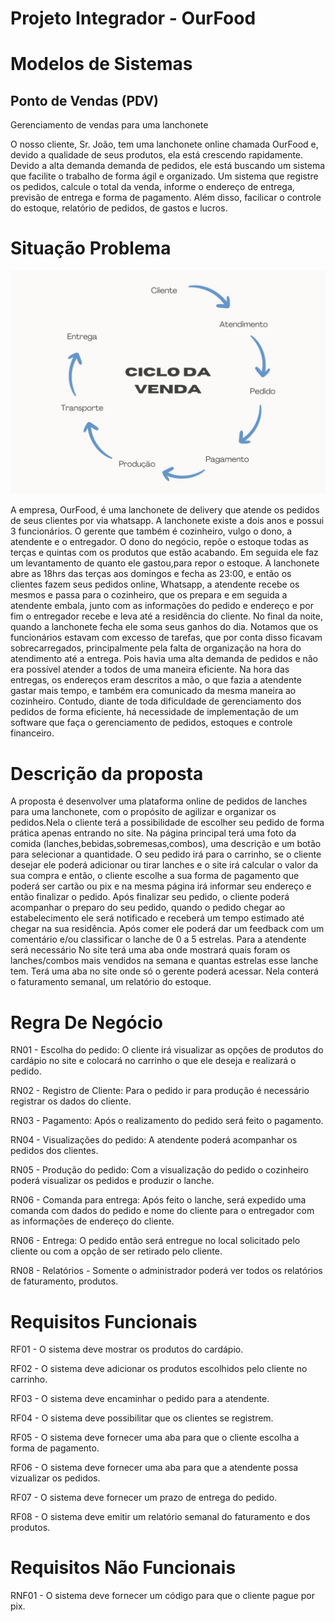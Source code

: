 # Projeto Integrador - OurFood

# Modelos de Sistemas

##  Ponto de Vendas (PDV)
Gerenciamento de vendas para uma lanchonete




O nosso cliente, Sr. João, tem uma lanchonete online chamada OurFood e, devido a qualidade de seus produtos, ela está crescendo rapidamente. Devido a alta demanda demanda de pedidos, ele está buscando um sistema que facilite o trabalho de forma ágil e organizado. Um sistema que registre os pedidos, calcule o total da venda, informe o endereço de entrega, previsão de entrega e forma de pagamento. Além disso, facilicar o controle do estoque, relatório de pedidos, de gastos e lucros.



# Situação Problema

![Ciclo da Venda](docs/ciclodevenda.jpeg "Ciclo da Venda")

A empresa, OurFood, é uma lanchonete de delivery que atende os pedidos de seus clientes por via whatsapp. A lanchonete existe a dois anos e possui 3 funcionários. O gerente que também é cozinheiro, vulgo o dono, a atendente e o entregador.
O dono do negócio, repõe o estoque todas as terças e quintas com os produtos que estão acabando. Em seguida ele faz um levantamento de quanto ele gastou,para repor o estoque. A lanchonete abre as 18hrs das terças aos domingos e fecha as 23:00, e então os clientes fazem seus pedidos online, Whatsapp, a atendente recebe os mesmos e passa para o cozinheiro, que os prepara e em seguida a atendente embala, junto com as informações do pedido e endereço e por fim o entregador recebe e leva até a residência do cliente. No final da noite, quando a lanchonete fecha ele soma seus ganhos do dia.
Notamos que os funcionários estavam com excesso de tarefas, que por conta disso ficavam sobrecarregados, principalmente pela falta de organização na hora do atendimento até a entrega. Pois havia uma alta demanda de pedidos e não era possível atender a todos de uma maneira eficiente. Na hora das entregas, os endereços eram descritos a mão, o que fazia a atendente gastar mais tempo, e também era comunicado da mesma maneira ao cozinheiro.
Contudo, diante de toda dificuldade de gerenciamento dos pedidos de forma eficiente, há necessidade de implementação de um software que faça o gerenciamento de pedidos, estoques e controle financeiro.

# Descrição da proposta

A proposta é desenvolver uma plataforma online de pedidos de lanches para uma lanchonete, com o propósito de agilizar e organizar os pedidos.Nela o cliente terá a possibilidade de escolher seu pedido de forma prática apenas entrando no site. Na página principal terá uma foto da comida (lanches,bebidas,sobremesas,combos), uma descrição e um botão para selecionar a quantidade. O seu pedido irá para o carrinho, se o cliente desejar ele poderá adicionar ou tirar lanches e o site irá calcular o valor da sua compra e então, o cliente escolhe a sua forma de pagamento que poderá ser cartão ou pix e na mesma página irá informar seu endereço e então finalizar o pedido. Após finalizar seu pedido, o cliente poderá acompanhar o preparo do seu pedido, quando o pedido chegar ao estabelecimento ele será notificado e receberá um tempo estimado até chegar na sua residência. Após comer ele poderá dar um feedback com um comentário e/ou classificar o lanche de 0 a 5 estrelas.
Para a atendente será necessário
No site terá uma aba onde mostrará quais foram os lanches/combos mais vendidos na semana e quantas estrelas esse lanche tem.
Terá uma aba no site onde só o gerente poderá acessar. Nela conterá o faturamento semanal, um relatório do estoque. 

# Regra De Negócio 

RN01 - Escolha do pedido: O cliente irá visualizar as opções de produtos do cardápio no site e colocará no carrinho o que ele deseja e realizará o pedido.

RN02 - Registro de Cliente: Para o pedido ir para produção é necessário registrar os dados do cliente. 

RN03 - Pagamento: Após o realizamento do pedido será feito o pagamento.

RN04 - Visualizações do pedido: A atendente poderá acompanhar os pedidos dos clientes. 

RN05 - Produção do pedido: Com a visualização do pedido o cozinheiro poderá visualizar os pedidos e produzir o lanche.

RN06 - Comanda para entrega: Após feito o lanche, será expedido uma comanda com dados do pedido e nome do cliente para o entregador com as informações de endereço do cliente.

RN06 - Entrega: O pedido então será entregue no local solicitado pelo cliente ou com a opção de ser retirado pelo cliente. 

RN08 - Relatórios - Somente o administrador poderá ver todos os relatórios de faturamento, produtos. 

# Requisitos Funcionais 

RF01 - O sistema deve mostrar os produtos do cardápio.

RF02 - O sistema deve adicionar os produtos escolhidos pelo cliente no carrinho.

RF03 - O sistema deve encaminhar o pedido para a atendente.

RF04 - O sistema deve possibilitar que os clientes se registrem.

RF05 - O sistema deve fornecer uma aba para que o cliente escolha a forma de pagamento. 

RF06 - O sistema deve fornecer uma aba para que a atendente possa vizualizar os pedidos. 

RF07 - O sistema deve fornecer um prazo de entrega do pedido. 

RF08 - O sistema deve emitir um relatório semanal do  faturamento e dos produtos. 

# Requisitos Não Funcionais 

RNF01 - O sistema deve fornecer um código para que o cliente pague por pix. 


